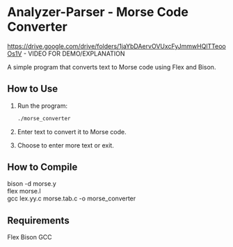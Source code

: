 # Analyzer-Parser - Morse Code Converter  

https://drive.google.com/drive/folders/1jaYbDAervOVUxcFyJmmwHQlTTeooOs1V - VIDEO FOR DEMO/EXPLANATION

A simple program that converts text to Morse code using Flex and Bison.  

## How to Use  
1. Run the program:  
   ```bash
   ./morse_converter
2. Enter text to convert it to Morse code.

3. Choose to enter more text or exit.

## How to Compile
bison -d morse.y  
flex morse.l  
gcc lex.yy.c morse.tab.c -o morse_converter  


## Requirements
Flex
Bison
GCC
